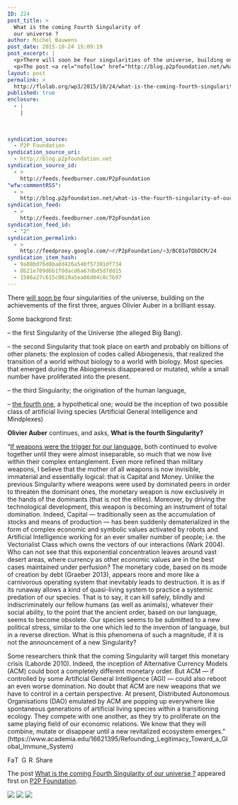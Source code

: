 ```yaml
---
ID: 224
post_title: >
  What is the coming Fourth Singularity of
  our universe ?
author: Michel Bauwens
post_date: 2015-10-24 15:09:19
post_excerpt: |
  <p>There will soon be four singularities of the universe, building on the achievements of the first three, argues Olivier Auber in a brilliant essay. Some backgrond first: &ndash; the first Singularity of the Universe (the alleged Big Bang). &ndash; the second Singularity that took place on earth and probably on billions of other planets: the [&hellip;]</p>
  <p>The post <a rel="nofollow" href="http://blog.p2pfoundation.net/what-is-the-fourth-singularity-of-our-universe/2015/10/24">What is the coming Fourth Singularity of our universe ?</a> appeared first on <a rel="nofollow" href="http://blog.p2pfoundation.net/">P2P Foundation</a>.</p>
layout: post
permalink: >
  http://flolab.org/wp3/2015/10/24/what-is-the-coming-fourth-singularity-of-our-universe/
published: true
enclosure:
  - |
    |
        
        
        
syndication_source:
  - P2P Foundation
syndication_source_uri:
  - http://blog.p2pfoundation.net
syndication_source_id:
  - >
    http://feeds.feedburner.com/P2pFoundation
"wfw:commentRSS":
  - >
    http://blog.p2pfoundation.net/what-is-the-fourth-singularity-of-our-universe/2015/10/24/feed
syndication_feed:
  - >
    http://feeds.feedburner.com/P2pFoundation
syndication_feed_id:
  - "2"
syndication_permalink:
  - >
    http://feedproxy.google.com/~r/P2pFoundation/~3/BC01oTQbDCM/24
syndication_item_hash:
  - 9a88bd76d8ba8d426a540f57301df734
  - 8b21e709d6b1f0dacd6a67dbd5d7dd15
  - 1586a27c615c0619a5ea86d04c0c7b97
---
```

<p>There <a href="https://www.academia.edu/16621395/Refounding_Legitimacy_Toward_a_Global_Immune_System">will soon be</a> four singularities of the universe, building on the achievements of the first three, argues Olivier Auber in a brilliant essay. </p>
<p>Some backgrond first:</p>
<p>&#8211; the first Singularity of the Universe (the alleged Big Bang).</p>
<p>&#8211; the second Singularity that took place on earth and probably on billions of other planets: the explosion of codes called Abiogenesis, that realized the transition of a world without biology to a world with biology. Most species that emerged during the Abiogenesis disappeared or mutated, while a small number have proliferated into the present.</p>
<p>&#8211; the third Singularity; the origination of the human language,</p>
<p>&#8211; <a href="https://www.academia.edu/16621395/Refounding_Legitimacy_Toward_a_Global_Immune_System">the fourth one</a>, a hypothetical one; would be the inception of two possible class of artificial living species (Artificial General Intelligence and Mindplexes) </p>
<p><strong>Olivier Auber</strong> continues, and asks, <strong>What is the fourth Singularity?</strong></p>
<p>&#8220;<a href="http://p2pfoundation.net/Invention_of_Weapons_as_Generator_of_Human_Equality">If weapons were the trigger for our language</a>, both continued to evolve together until they were almost inseparable, so much that we now live within their complex entanglement. Even more refined than military weapons, I believe that the mother of all weapons is now invisible, immaterial and essentially logical: that is Capital and Money. Unlike the previous Singularity where weapons were used by dominated peers in order to threaten the dominant ones, the monetary weapon is now exclusively in the hands of the dominants (that is not the elites). Moreover, by driving the technological development, this weapon is becoming an instrument of total domination. Indeed, Capital — traditionally seen as the accumulation of stocks and means of production — has been suddenly dematerialized in the form of complex economic and symbolic values activated by robots and Artificial Intelligence working for an ever smaller number of people; i.e. the Vectorialist Class which owns the vectors of our interactions (Wark 2004). Who can not see that this exponential concentration leaves around vast desert areas, where currency as other economic values are in the best cases maintained under perfusion? The monetary code, based on its mode of creation by debt (Graeber 2013), appears more and more like a carnivorous operating system that inevitably leads to destruction. It is as if its runaway allows a kind of quasi-living system to practice a systemic predation of our species. That is to say, it can kill safely, blindly and indiscriminately our fellow humans (as well as animals), whatever their social ability, to the point that the ancient order, based on our language, seems to become obsolete. Our species seems to be submitted to a new political stress, similar to the one which led to the invention of language, but in a reverse direction. What is this phenomena of such a magnitude, if it is not the announcement of a new Singularity?</p>
<p>Some researchers think that the coming Singularity will target this monetary crisis (Laborde 2010). Indeed, the inception of Alternative Currency Models (ACM) could boot a completely different monetary order. But ACM — if controlled by some Artificial General Intelligence (AGI) — could also reboot an even worse domination. No doubt that ACM are new weapons that we have to control in a certain perspective. At present, Distributed Autonomous Organisations (DAO) emulated by ACM are popping up everywhere like spontaneous generations of artificial living species within a transitioning ecology. They compete with one another, as they try to proliferate on the same playing field of our economic relations. We know that they will combine, mutate or disappear until a new revitalized ecosystem emerges.&#8221; (https://www.academia.edu/16621395/Refounding_Legitimacy_Toward_a_Global_Immune_System)</p>
<p><a class="a2a_button_facebook" href="http://www.addtoany.com/add_to/facebook?linkurl=http%3A%2F%2Fblog.p2pfoundation.net%2Fwhat-is-the-fourth-singularity-of-our-universe%2F2015%2F10%2F24&amp;linkname=What%20is%20the%20coming%20Fourth%20Singularity%20of%20our%20universe%20%3F" title="Facebook" rel="nofollow" ><img src="http://blog.p2pfoundation.net/wp-content/plugins/add-to-any/icons/facebook.png" width="16" height="16" alt="Facebook"/></a><a class="a2a_button_twitter" href="http://www.addtoany.com/add_to/twitter?linkurl=http%3A%2F%2Fblog.p2pfoundation.net%2Fwhat-is-the-fourth-singularity-of-our-universe%2F2015%2F10%2F24&amp;linkname=What%20is%20the%20coming%20Fourth%20Singularity%20of%20our%20universe%20%3F" title="Twitter" rel="nofollow" ><img src="http://blog.p2pfoundation.net/wp-content/plugins/add-to-any/icons/twitter.png" width="16" height="16" alt="Twitter"/></a><a class="a2a_button_google_plus" href="http://www.addtoany.com/add_to/google_plus?linkurl=http%3A%2F%2Fblog.p2pfoundation.net%2Fwhat-is-the-fourth-singularity-of-our-universe%2F2015%2F10%2F24&amp;linkname=What%20is%20the%20coming%20Fourth%20Singularity%20of%20our%20universe%20%3F" title="Google+" rel="nofollow" ><img src="http://blog.p2pfoundation.net/wp-content/plugins/add-to-any/icons/google_plus.png" width="16" height="16" alt="Google+"/></a><a class="a2a_button_reddit" href="http://www.addtoany.com/add_to/reddit?linkurl=http%3A%2F%2Fblog.p2pfoundation.net%2Fwhat-is-the-fourth-singularity-of-our-universe%2F2015%2F10%2F24&amp;linkname=What%20is%20the%20coming%20Fourth%20Singularity%20of%20our%20universe%20%3F" title="Reddit" rel="nofollow" ><img src="http://blog.p2pfoundation.net/wp-content/plugins/add-to-any/icons/reddit.png" width="16" height="16" alt="Reddit"/></a><a class="a2a_dd a2a_target addtoany_share_save" href="https://www.addtoany.com/share_save#url=http%3A%2F%2Fblog.p2pfoundation.net%2Fwhat-is-the-fourth-singularity-of-our-universe%2F2015%2F10%2F24&amp;title=What%20is%20the%20coming%20Fourth%20Singularity%20of%20our%20universe%20%3F" id="wpa2a_8"><img src="http://blog.p2pfoundation.net/wp-content/plugins/add-to-any/share_save_120_16.png" width="120" height="16" alt="Share"/></a></p><p>The post <a rel="nofollow" href="http://blog.p2pfoundation.net/what-is-the-fourth-singularity-of-our-universe/2015/10/24">What is the coming Fourth Singularity of our universe ?</a> appeared first on <a rel="nofollow" href="http://blog.p2pfoundation.net/">P2P Foundation</a>.</p>
<div class="feedflare">
<a href="http://feeds.feedburner.com/~ff/P2pFoundation?a=BC01oTQbDCM:ZkSyexCHwb0:7Q72WNTAKBA"><img src="http://feeds.feedburner.com/~ff/P2pFoundation?d=7Q72WNTAKBA" border="0"></img></a> <a href="http://feeds.feedburner.com/~ff/P2pFoundation?a=BC01oTQbDCM:ZkSyexCHwb0:D7DqB2pKExk"><img src="http://feeds.feedburner.com/~ff/P2pFoundation?i=BC01oTQbDCM:ZkSyexCHwb0:D7DqB2pKExk" border="0"></img></a> <a href="http://feeds.feedburner.com/~ff/P2pFoundation?a=BC01oTQbDCM:ZkSyexCHwb0:2mJPEYqXBVI"><img src="http://feeds.feedburner.com/~ff/P2pFoundation?d=2mJPEYqXBVI" border="0"></img></a>
</div><img src="http://feeds.feedburner.com/~r/P2pFoundation/~4/BC01oTQbDCM" height="1" width="1" alt=""/>